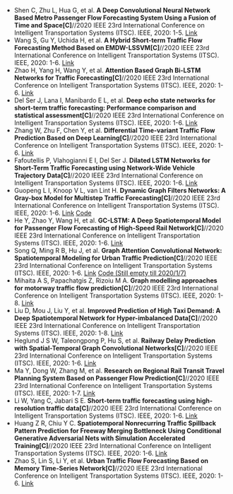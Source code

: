 * Shen C, Zhu L, Hua G, et al. <b>A Deep Convolutional Neural Network Based Metro Passenger Flow Forecasting System Using a Fusion of Time and Space[C]</b>//2020 IEEE 23rd International Conference on Intelligent Transportation Systems (ITSC). IEEE, 2020: 1-5. [Link](https://ieeexplore.ieee.org/abstract/document/9294507/)
* Wang S, Gu Y, Uchida H, et al. <b>A Hybrid Short-term Traffic Flow Forecasting Method Based on EMDW-LSSVM[C]</b>//2020 IEEE 23rd International Conference on Intelligent Transportation Systems (ITSC). IEEE, 2020: 1-6. [Link](https://ieeexplore.ieee.org/abstract/document/9294727/)
* Zhao H, Yang H, Wang Y, et al. <b>Attention Based Graph Bi-LSTM Networks for Traffic Forecasting[C]</b>//2020 IEEE 23rd International Conference on Intelligent Transportation Systems (ITSC). IEEE, 2020: 1-6. [Link](https://ieeexplore.ieee.org/abstract/document/9294470/)
* Del Ser J, Lana I, Manibardo E L, et al. <b>Deep echo state networks for short-term traffic forecasting: Performance comparison and statistical assessment[C]</b>//2020 IEEE 23rd International Conference on Intelligent Transportation Systems (ITSC). IEEE, 2020: 1-6. [Link](https://ieeexplore.ieee.org/abstract/document/9294200/)
* Zhang W, Zhu F, Chen Y, et al. <b>Differential Time-variant Traffic Flow Prediction Based on Deep Learning[C]</b>//2020 IEEE 23rd International Conference on Intelligent Transportation Systems (ITSC). IEEE, 2020: 1-6. [Link](https://ieeexplore.ieee.org/abstract/document/9294745/)
* Fafoutellis P, Vlahogianni E I, Del Ser J. <b>Dilated LSTM Networks for Short-Term Traffic Forecasting using Network-Wide Vehicle Trajectory Data[C]</b>//2020 IEEE 23rd International Conference on Intelligent Transportation Systems (ITSC). IEEE, 2020: 1-6. [Link](https://ieeexplore.ieee.org/abstract/document/9294752/)
* Guopeng L I, Knoop V L, van Lint H. <b>Dynamic Graph Filters Networks: A Gray-box Model for Multistep Traffic Forecasting[C]</b>//2020 IEEE 23rd International Conference on Intelligent Transportation Systems (ITSC). IEEE, 2020: 1-6. [Link](https://ieeexplore.ieee.org/abstract/document/9294627/) [Code](https://github.com/RomainLITUD/DGCN_traffic_forecasting)
* He Y, Zhao Y, Wang H, et al. <b>GC-LSTM: A Deep Spatiotemporal Model for Passenger Flow Forecasting of High-Speed Rail Network[C]</b>//2020 IEEE 23rd International Conference on Intelligent Transportation Systems (ITSC). IEEE, 2020: 1-6. [Link](https://ieeexplore.ieee.org/abstract/document/9294700/)
* Song Q, Ming R B, Hu J, et al. <b>Graph Attention Convolutional Network: Spatiotemporal Modeling for Urban Traffic Prediction[C]</b>//2020 IEEE 23rd International Conference on Intelligent Transportation Systems (ITSC). IEEE, 2020: 1-6. [Link](https://ieeexplore.ieee.org/abstract/document/9294580/) [Code (Still empty till 2020/1/7)](https://github.com/simmonssong/GAC-Net)
* Mihaita A S, Papachatgis Z, Rizoiu M A. <b>Graph modelling approaches for motorway traffic flow prediction[C]</b>//2020 IEEE 23rd International Conference on Intelligent Transportation Systems (ITSC). IEEE, 2020: 1-8. [Link](https://ieeexplore.ieee.org/abstract/document/9294744/)
* Liu D, Mou J, Liu Y, et al. <b>Improved Prediction of High Taxi Demand: A Deep Spatiotemporal Network for Hyper-imbalanced Data[C]</b>//2020 IEEE 23rd International Conference on Intelligent Transportation Systems (ITSC). IEEE, 2020: 1-8. [Link](https://ieeexplore.ieee.org/abstract/document/9294616/)
* Heglund J S W, Taleongpong P, Hu S, et al. <b>Railway Delay Prediction with Spatial-Temporal Graph Convolutional Networks[C]</b>//2020 IEEE 23rd International Conference on Intelligent Transportation Systems (ITSC). IEEE, 2020: 1-6. [Link](https://ieeexplore.ieee.org/abstract/document/9294742/)
* Ma Y, Dong W, Zhang M, et al. <b>Research on Regional Rail Transit Travel Planning System Based on Passenger Flow Prediction[C]</b>//2020 IEEE 23rd International Conference on Intelligent Transportation Systems (ITSC). IEEE, 2020: 1-7. [Link](https://ieeexplore.ieee.org/abstract/document/9294404/)
* Li W, Yang C, Jabari S E. <b>Short-term traffic forecasting using high-resolution traffic data[C]</b>//2020 IEEE 23rd International Conference on Intelligent Transportation Systems (ITSC). IEEE, 2020: 1-6. [Link](https://ieeexplore.ieee.org/abstract/document/9294706/)
* Huang Z R, Chiu Y C. <b>Spatiotemporal Nonrecurring Traffic Spillback Pattern Prediction for Freeway Merging Bottleneck Using Conditional Generative Adversarial Nets with Simulation Accelerated Training[C]</b>//2020 IEEE 23rd International Conference on Intelligent Transportation Systems (ITSC). IEEE, 2020: 1-6. [Link](https://ieeexplore.ieee.org/abstract/document/9294201/)
* Zhao S, Lin S, Li Y, et al. <b>Urban Traffic Flow Forecasting Based on Memory Time-Series Network[C]</b>//2020 IEEE 23rd International Conference on Intelligent Transportation Systems (ITSC). IEEE, 2020: 1-6. [Link](https://ieeexplore.ieee.org/abstract/document/9294385/)